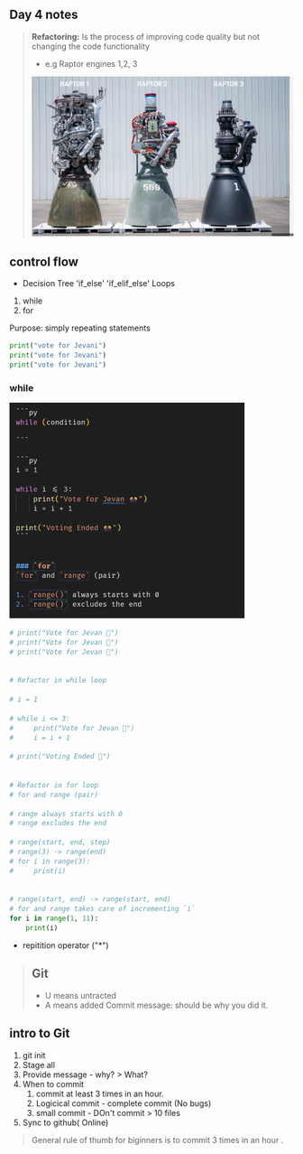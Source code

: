 ## Day 4 notes

> **Refactoring:** Is the process of improving code quality but not changing the code functionality
>
> - e.g Raptor engines 1,2, 3
>
> ![alt text](image-2.png)

## control flow

- Decision Tree
  'if_else'
  'if_elif_else'
  Loops

1. while
2. for

Purpose: simply repeating statements

```py
print("vote for Jevani")
print("vote for Jevani")
print("vote for Jevani")
```

### while

![alt text](image-3.png)

```py
# print("Vote for Jevan 🎊")
# print("Vote for Jevan 🎊")
# print("Vote for Jevan 🎊")


# Refactor in while loop

# i = 1

# while i <= 3:
#     print("Vote for Jevan 🎊")
#     i = i + 1

# print("Voting Ended 🎊")


# Refactor in for loop
# for and range (pair)

# range always starts with 0
# range excludes the end

# range(start, end, step)
# range(3) -> range(end)
# for i in range(3):
#     print(i)


# range(start, end) -> range(start, end)
# for and range takes care of incrementing `i`
for i in range(1, 11):
    print(i)
```

- repitition operator ("\*")

> ## Git
>
> - U means untracted
> - A means added
>   Commit message: should be why you did it.

## intro to Git

1. git init
2. Stage all
3. Provide message - why? > What?
4. When to commit
   1. commit at least 3 times in an hour.
   2. Logicical commit - complete commit (No bugs)
   3. small commit - DOn't commit > 10 files
5. Sync to github( Online)

> General rule of thumb for biginners is to commit 3 times in an hour .
